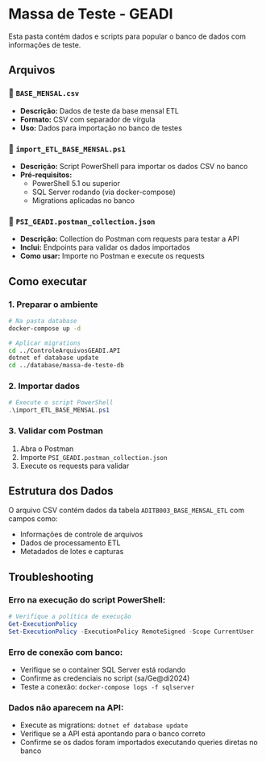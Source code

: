 # Massa de Teste - GEADI

Esta pasta contém dados e scripts para popular o banco de dados com informações de teste.

## Arquivos

### 📄 `BASE_MENSAL.csv`
- **Descrição:** Dados de teste da base mensal ETL
- **Formato:** CSV com separador de vírgula
- **Uso:** Dados para importação no banco de testes

### 🔧 `import_ETL_BASE_MENSAL.ps1`
- **Descrição:** Script PowerShell para importar os dados CSV no banco
- **Pré-requisitos:** 
  - PowerShell 5.1 ou superior
  - SQL Server rodando (via docker-compose)
  - Migrations aplicadas no banco

### 📮 `PSI_GEADI.postman_collection.json`
- **Descrição:** Collection do Postman com requests para testar a API
- **Inclui:** Endpoints para validar os dados importados
- **Como usar:** Importe no Postman e execute os requests

## Como executar

### 1. Preparar o ambiente
```bash
# Na pasta database
docker-compose up -d

# Aplicar migrations
cd ../ControleArquivosGEADI.API
dotnet ef database update
cd ../database/massa-de-teste-db
```

### 2. Importar dados
```powershell
# Execute o script PowerShell
.\import_ETL_BASE_MENSAL.ps1
```

### 3. Validar com Postman
1. Abra o Postman
2. Importe `PSI_GEADI.postman_collection.json`
3. Execute os requests para validar

## Estrutura dos Dados

O arquivo CSV contém dados da tabela `ADITB003_BASE_MENSAL_ETL` com campos como:
- Informações de controle de arquivos
- Dados de processamento ETL
- Metadados de lotes e capturas

## Troubleshooting

### Erro na execução do script PowerShell:
```powershell
# Verifique a política de execução
Get-ExecutionPolicy
Set-ExecutionPolicy -ExecutionPolicy RemoteSigned -Scope CurrentUser
```

### Erro de conexão com banco:
- Verifique se o container SQL Server está rodando
- Confirme as credenciais no script (sa/Ge@di2024)
- Teste a conexão: `docker-compose logs -f sqlserver`

### Dados não aparecem na API:
- Execute as migrations: `dotnet ef database update`
- Verifique se a API está apontando para o banco correto
- Confirme se os dados foram importados executando queries diretas no banco

